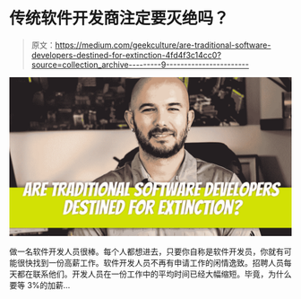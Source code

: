 # 传统软件开发商注定要灭绝吗？

> 原文：<https://medium.com/geekculture/are-traditional-software-developers-destined-for-extinction-4fd4f3c14cc0?source=collection_archive---------9----------------------->

![](img/4ce6a11c4500e1a1565cd4fb988368e4.png)

做一名软件开发人员很棒。每个人都想进去，只要你自称是软件开发员，你就有可能很快找到一份高薪工作。软件开发人员不再有申请工作的闲情逸致。招聘人员每天都在联系他们。开发人员在一份工作中的平均时间已经大幅缩短。毕竟，为什么要等 3%的加薪…
